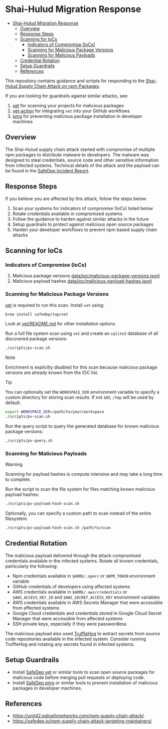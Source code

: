 # Shai-Hulud Migration Response

<!--toc:start-->

- [Shai-Hulud Migration Response](#shai-hulud-migration-response)
  - [Overview](#overview)
  - [Response Steps](#response-steps)
  - [Scanning for IoCs](#scanning-for-iocs)
    - [Indicators of Compromise (IoCs)](#indicators-of-compromise-iocs)
    - [Scanning for Malicious Package Versions](#scanning-for-malicious-package-versions)
    - [Scanning for Malicious Payloads](#scanning-for-malicious-payloads)
  - [Credential Rotation](#credential-rotation)
  - [Setup Guardrails](#setup-guardrails)
  - [References](#references)
  <!--toc:end-->

This repository contains guidance and scripts for responding to the
[Shai-Hulud Supply Chain Attack on npm Packages](https://safedep.io/npm-supply-chain-attack-targeting-maintainers/).

If you are looking for guardrails against similar attacks, see:

1. [vet](https://github.com/safedep/vet) for scanning your projects for
   malicious packages
2. [vet-action](https://github.com/safedep/vet-action) for integrating
   `vet` into your GitHub workflows
3. [pmg](https://github.com/safedep/pmg) for preventing malicious package installation
   in developer machines

## Overview

The Shai-Hulud supply chain attack started with compromise of multiple npm packages to distribute
malware to developers. The malware was designed to steal credentials, source
code and other sensitive information from infected systems. Technical details
of the attack and the payload can be found in the [SafeDep Incident Report](https://safedep.io/npm-supply-chain-attack-targeting-maintainers/).

## Response Steps

If you believe you are affected by this attack, follow the steps below:

1. Scan your systems for indicators of compromise (IoCs) listed below
2. Rotate credentials available in compromised systems
3. Follow the guidance to harden against similar attacks in the future
4. Setup guardrails to protect against malicious open source packages
5. Harden your developer workflows to prevent npm based supply chain attacks

## Scanning for IoCs

### Indicators of Compromise (IoCs)

1. Malicious package versions [data/ioc/malicious-package-versions.jsonl](data/ioc/malicious-package-versions.jsonl)
2. Malicious payload hashes [data/ioc/malicious-payload-hashes.jsonl](data/ioc/malicious-payload-hashes.jsonl)

### Scanning for Malicious Package Versions

[vet](https://github.com/safedep/vet) is required to run this scan. Install `vet` using:

```bash
brew install safedep/tap/vet
```

Look at [vet/README.md](https://github.com/safedep/vet) for other installation options.

Run a full file system scan using `vet` and create an `sqlite3` database of all discovered package versions:

```bash
./scripts/pv-scan.sh
```

> [!NOTE]
> Enrichment is explicitly disabled for this scan because malicious package versions
> are already known from the IOC list.

> [!TIP]
> You can optionally set the `WORKSPACE_DIR` environment variable to specify a custom directory for storing scan results. If not set, `/tmp` will be used by default.
>
> ```bash
> export WORKSPACE_DIR=/path/to/your/workspace
> ./scripts/pv-scan.sh
> ```

Run the query script to query the generated database for known malicious package versions:

```bash
./scripts/pv-query.sh
```

### Scanning for Malicious Payloads

> [!WARNING]
> Scanning for payload hashes is compute intensive and may take a long time to complete.

Run the script to scan the file system for files matching known malicious payload hashes:

```bash
./scripts/pv-payload-hash-scan.sh
```

Optionally, you can specify a custom path to scan instead of the entire filesystem:

```bash
./scripts/pv-payload-hash-scan.sh /path/to/scan
```

## Credential Rotation

The malicious payload delivered through the attack compromised credentials
available in the infected systems. Rotate all known credentials, particularly
the following:

- Npm credentials available in `$HOME/.npmrc` or `$NPM_TOKEN` environment variable
- GitHub credentials of developers using affected systems
- AWS credentials available in `$HOME/.aws/credentials` or
  `$AWS_ACCESS_KEY_ID` and `$AWS_SECRET_ACCESS_KEY` environment variables
- AWS credentials available in AWS Secrets Manager that were accessible from
  affected systems
- Google Cloud credentials and credentials stored in Google Cloud Secret Manager
  that were accessible from affected systems
- SSH private keys, especially if they were passwordless

The malicious payload also used [TruffleHog](https://github.com/trufflesecurity/trufflehog) to extract
secrets from source code repositories available in the infected system. Consider running TruffleHog and rotating
any secrets found in infected systems.

## Setup Guardrails

- Install [SafeDep vet](https://github.com/safedep/vet) or similar tools to scan open source packages
  for malicious code before merging pull requests or deploying code.
- Install [SafeDep pmg](https://github.com/safedep/pmg) or similar tools to prevent installation of
  malicious packages in developer machines.

## References

- <https://unit42.paloaltonetworks.com/npm-supply-chain-attack/>
- <https://safedep.io/npm-supply-chain-attack-targeting-maintainers/>
